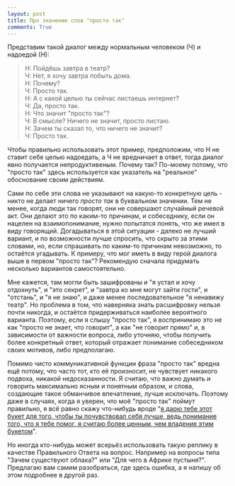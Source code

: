 ```yaml
---
layout: post
title: Про значение слов "просто так"
comments: True
---
```


Представим такой диалог между нормальным человеком (Ч) и надоедой (Н):

> Н: Пойдёшь завтра в театр?<br /> 
> Ч: Нет, я хочу завтра побыть дома.<br /> 
> Н: Почему?<br /> 
> Ч: Просто так.<br /> 
> Н: А с какой целью ты сейчас листаешь интернет?<br /> 
> Ч: Да, просто так.<br /> 
> Н: Что значит "просто так"?<br /> 
> Ч: В смысле? Ничего не значит, просто листаю.<br /> 
> Н: Зачем ты сказал то, что ничего не значит?<br /> 
> Ч: Просто так.

Чтобы правильно использовать этот пример, предположим, что Н не ставит себе целью надоедать, а Ч не вредничает в ответ, тогда диалог явно получается непродуктивеным. Почему так? По-моему потому, что "просто так" здесь используется как указатель на "реальное" обоснование своим действиям.

Сами по себе эти слова не указывают на какую-то конкретную цель - никто не делает ничего *просто так* в буквальном значении. Тем не менее, когда люди так говорят, они не совершают случайный речевой акт. Они делают это по каким-то причинам, и собеседнику, если он нацелен на взаимопонимание, нужно попытатся понять, что же имел в виду говорящий. Догадываться в этой ситуации - далеко не лучший вариант, и по возможности лучше спросить, что скрыто за этими словами, но, если спрашивать по каким-то причинам невозможно, то остаётся угадывать. К примеру, что мог иметь в виду герой диалога выше в первом "просто так"? Рекомендую сначала придумать несколько вариантов самостоятельно.

Мне кажется, там могли быть зашифрованы и "я устал и хочу отдохнуть", и "это секрет", и "завтра ко мне могут зайти гости", и "отстань", и "я не знаю", и даже менее последовательное "я ненавижу театр". Но проблема в том, что наверняка знать расшифровку нельзя почти никогда, и остаётся придерживаться наиболее вероятного варианта. Поэтому, если я слышу "просто так", я воспринимаю это не как "просто не знает, что говорит", а как "не говорит прямо" и, в зависимости от важности вопроса, либо уточняю, чтобы получить более конкретный ответ, который отражает понимание собеседником своих мотивов, либо предполагаю.

Помимо чисто коммуникативной функции фраза "просто так" вредна ещё потому, что часто тот, кто её произносит, не чувствует никакого подвоха, никакой недосказанности. Я считаю, что важно думать и говорить максимально ясным и понятным образом, и слова, создающие такое обманчивое впечатление, лучше исключать. Поэтому даже в случаях, когда я уверен, что моё "просто так" поймут правильно, я всё равно скажу что-нибудь вроде "[<ins>я дарю тебе этот букет для того, чтобы ты почувствовал себя лучше, ведь понимание того, что я тебе помог, я считаю более ценным, чем владение этим букетом</ins>](https://www.youtube.com/watch?v=m1PH6Ki5Zdo)".

Но иногда кто-нибудь может всерьёз использовать такую реплику в качестве Правильного Ответа на вопрос. Например на вопросы типа "Зачем существуют облака?" или "Для чего в Африке пустыня?". Предлагаю вам самим разобраться, где здесь ошибка, а я напишу об этом подробнее в другой раз.